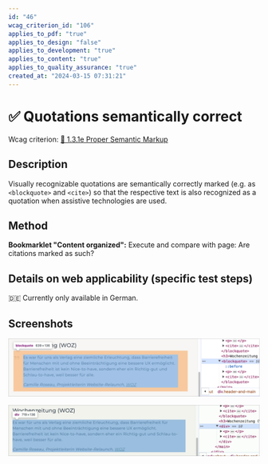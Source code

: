 ```yaml
---
id: "46"
wcag_criterion_id: "106"
applies_to_pdf: "true"
applies_to_design: "false"
applies_to_development: "true"
applies_to_content: "true"
applies_to_quality_assurance: "true"
created_at: "2024-03-15 07:31:21"
---
```


# ✅ Quotations semantically correct

Wcag criterion: [📜 1.3.1e Proper Semantic Markup](..)

## Description

Visually recognizable quotations are semantically correctly marked (e.g. as `<blockquote>` and `<cite>`) so that the respective text is also recognized as a quotation when assistive technologies are used.

## Method

**Bookmarklet "Content organized":** Execute and compare with page: Are citations marked as such?

## Details on web applicability (specific test steps)

🇩🇪 Currently only available in German.

## Screenshots

![Ein Zitat als BLOCKQUOTE umgesetzt](images/ein-zitat-als-blockquote-umgesetzt.png)

![Ein Zitat als DIV umgesetzt](images/ein-zitat-als-div-umgesetzt.png)
